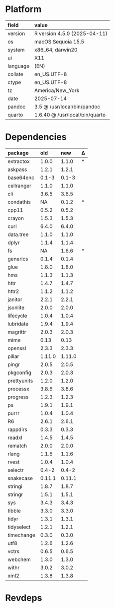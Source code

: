 # Platform

|field    |value                          |
|:--------|:------------------------------|
|version  |R version 4.5.0 (2025-04-11)   |
|os       |macOS Sequoia 15.5             |
|system   |x86_64, darwin20               |
|ui       |X11                            |
|language |(EN)                           |
|collate  |en_US.UTF-8                    |
|ctype    |en_US.UTF-8                    |
|tz       |America/New_York               |
|date     |2025-07-14                     |
|pandoc   |3.5 @ /usr/local/bin/pandoc    |
|quarto   |1.6.40 @ /usr/local/bin/quarto |

# Dependencies

|package     |old    |new    |Δ  |
|:-----------|:------|:------|:--|
|extractox   |1.0.0  |1.1.0  |*  |
|askpass     |1.2.1  |1.2.1  |   |
|base64enc   |0.1-3  |0.1-3  |   |
|cellranger  |1.1.0  |1.1.0  |   |
|cli         |3.6.5  |3.6.5  |   |
|condathis   |NA     |0.1.2  |*  |
|cpp11       |0.5.2  |0.5.2  |   |
|crayon      |1.5.3  |1.5.3  |   |
|curl        |6.4.0  |6.4.0  |   |
|data.tree   |1.1.0  |1.1.0  |   |
|dplyr       |1.1.4  |1.1.4  |   |
|fs          |NA     |1.6.6  |*  |
|generics    |0.1.4  |0.1.4  |   |
|glue        |1.8.0  |1.8.0  |   |
|hms         |1.1.3  |1.1.3  |   |
|httr        |1.4.7  |1.4.7  |   |
|httr2       |1.1.2  |1.1.2  |   |
|janitor     |2.2.1  |2.2.1  |   |
|jsonlite    |2.0.0  |2.0.0  |   |
|lifecycle   |1.0.4  |1.0.4  |   |
|lubridate   |1.9.4  |1.9.4  |   |
|magrittr    |2.0.3  |2.0.3  |   |
|mime        |0.13   |0.13   |   |
|openssl     |2.3.3  |2.3.3  |   |
|pillar      |1.11.0 |1.11.0 |   |
|pingr       |2.0.5  |2.0.5  |   |
|pkgconfig   |2.0.3  |2.0.3  |   |
|prettyunits |1.2.0  |1.2.0  |   |
|processx    |3.8.6  |3.8.6  |   |
|progress    |1.2.3  |1.2.3  |   |
|ps          |1.9.1  |1.9.1  |   |
|purrr       |1.0.4  |1.0.4  |   |
|R6          |2.6.1  |2.6.1  |   |
|rappdirs    |0.3.3  |0.3.3  |   |
|readxl      |1.4.5  |1.4.5  |   |
|rematch     |2.0.0  |2.0.0  |   |
|rlang       |1.1.6  |1.1.6  |   |
|rvest       |1.0.4  |1.0.4  |   |
|selectr     |0.4-2  |0.4-2  |   |
|snakecase   |0.11.1 |0.11.1 |   |
|stringi     |1.8.7  |1.8.7  |   |
|stringr     |1.5.1  |1.5.1  |   |
|sys         |3.4.3  |3.4.3  |   |
|tibble      |3.3.0  |3.3.0  |   |
|tidyr       |1.3.1  |1.3.1  |   |
|tidyselect  |1.2.1  |1.2.1  |   |
|timechange  |0.3.0  |0.3.0  |   |
|utf8        |1.2.6  |1.2.6  |   |
|vctrs       |0.6.5  |0.6.5  |   |
|webchem     |1.3.0  |1.3.0  |   |
|withr       |3.0.2  |3.0.2  |   |
|xml2        |1.3.8  |1.3.8  |   |

# Revdeps

